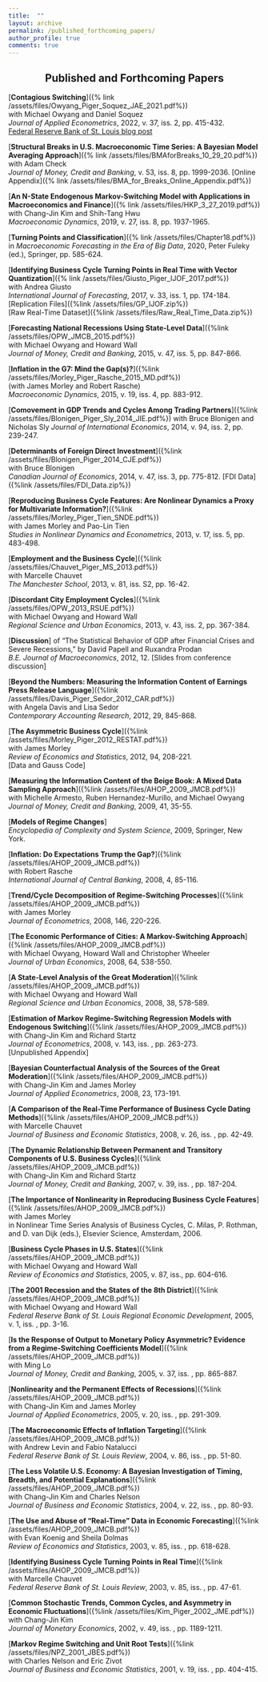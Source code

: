 ```yaml
---
title:  ""
layout: archive
permalink: /published_forthcoming_papers/
author_profile: true
comments: true
---
```

<center>

<h2>Published and Forthcoming Papers</h2>

</center>

[**Contagious Switching**]({% link /assets/files/Owyang_Piger_Soquez_JAE_2021.pdf%}) <br>
with Michael Owyang and Daniel Soquez <br>
*Journal of Applied Econometrics*, 2022, v. 37, iss. 2, pp. 415-432. <br>
[Federal Reserve Bank of St. Louis blog post](https://www.stlouisfed.org/on-the-economy/2019/may/north-american-connectedness-nafta)

[**Structural Breaks in U.S. Macroeconomic Time Series: A Bayesian Model Averaging Approach**]({% link /assets/files/BMAforBreaks_10_29_20.pdf%}) <br>
with Adam Check <br>
*Journal of Money, Credit and Banking*, v. 53, iss. 8, pp. 1999-2036.
[Online Appendix]({% link /assets/files/BMA_for_Breaks_Online_Appendix.pdf%})

[**An N-State Endogenous Markov-Switching Model with Applications in Macroeconomics and Finance**]({% link /assets/files/HKP_3_27_2019.pdf%}) <br>
with Chang-Jin Kim and Shih-Tang Hwu <br>
*Macroeconomic Dynamics*, 2019, v. 27, iss. 8, pp. 1937-1965.

[**Turning Points and Classification**]({% link /assets/files/Chapter18.pdf%}) <br>
in *Macroeconomic Forecasting in the Era of Big Data*, 2020, Peter Fuleky (ed.), Springer, pp. 585-624.

[**Identifying Business Cycle Turning Points in Real Time with Vector Quantization**]({% link /assets/files/Giusto_Piger_IJOF_2017.pdf%}) <br>
with Andrea Giusto <br>
*International Journal of Forecasting*, 2017, v. 33, iss. 1, pp. 174-184.
[Replication Files]({%link /assets/files/GP_IJOF.zip%}) <br>
[Raw Real-Time Dataset]({%link /assets/files/Raw_Real_Time_Data.zip%})

[**Forecasting National Recessions Using State-Level Data**]({%link /assets/files/OPW_JMCB_2015.pdf%}) <br> 
with Michael Owyang and Howard Wall <br>
*Journal of Money, Credit and Banking*, 2015, v. 47, iss. 5, pp. 847-866.

[**Inflation in the G7: Mind the Gap(s)?**]({%link /assets/files/Morley_Piger_Rasche_2015_MD.pdf%}) <br>
(with James Morley and Robert Rasche) <br>
*Macroeconomic Dynamics*, 2015, v. 19, iss. 4, pp. 883-912.

[**Comovement in GDP Trends and Cycles Among Trading Partners**]({%link /assets/files/Blonigen_Piger_Sly_2014_JIE.pdf%})
with Bruce Blonigen and Nicholas Sly
*Journal of International Economics*, 2014, v. 94, iss. 2, pp. 239-247.

[**Determinants of Foreign Direct Investment**]({%link /assets/files/Blonigen_Piger_2014_CJE.pdf%}) <br>
with Bruce Blonigen <br>
*Canadian Journal of Economics*, 2014, v. 47, iss. 3, pp. 775-812.
[FDI Data]({%link /assets/files/FDI_Data.zip%})

[**Reproducing Business Cycle Features: Are Nonlinear Dynamics a Proxy for Multivariate Information?**]({%link /assets/files/Morley_Piger_Tien_SNDE.pdf%}) <br>
with James Morley and Pao-Lin Tien <br>
*Studies in Nonlinear Dynamics and Econometrics*, 2013, v. 17, iss. 5, pp. 483-498.

[**Employment and the Business Cycle**]({%link /assets/files/Chauvet_Piger_MS_2013.pdf%}) <br>
with Marcelle Chauvet <br>
*The Manchester School*, 2013, v. 81, iss. S2, pp. 16-42.

[**Discordant City Employment Cycles**]({%link /assets/files/OPW_2013_RSUE.pdf%}) <br>
with Michael Owyang and Howard Wall <br>
*Regional Science and Urban Economics*, 2013, v. 43, iss. 2, pp. 367-384.

[**Discussion**] of “The Statistical Behavior of GDP after Financial Crises and Severe Recessions,” by David Papell and Ruxandra Prodan <br>
*B.E. Journal of Macroeconomics*, 2012, 12.
[Slides from conference discussion]

[**Beyond the Numbers:  Measuring the Information Content of Earnings Press Release Language**]({%link /assets/files/Davis_Piger_Sedor_2012_CAR.pdf%}) <br> with Angela Davis and Lisa Sedor <br>
*Contemporary Accounting Research*, 2012, 29, 845-868. 

[**The Asymmetric Business Cycle**]({%link /assets/files/Morley_Piger_2012_RESTAT.pdf%}) <br>
with James Morley <br>
*Review of Economics and Statistics*, 2012, 94, 208-221.<br>
[Data and Gauss Code]

[**Measuring the Information Content of the Beige Book: A Mixed Data Sampling Approach**]({%link /assets/files/AHOP_2009_JMCB.pdf%}) <br>
with Michelle Armesto, Ruben Hernandez-Murillo, and Michael Owyang <br>
*Journal of Money, Credit and Banking*, 2009, 41, 35-55.

[**Models of Regime Changes**] <br>
*Encyclopedia of Complexity and System Science*, 2009, Springer, New York.

[**Inflation: Do Expectations Trump the Gap?**]({%link /assets/files/AHOP_2009_JMCB.pdf%}) <br>
with Robert Rasche <br>
*International Journal of Central Banking*, 2008, 4, 85-116.

[**Trend/Cycle Decomposition of Regime-Switching Processes**]({%link /assets/files/AHOP_2009_JMCB.pdf%}) <br>
with James Morley <br>
*Journal of Econometrics*, 2008, 146, 220-226.

[**The Economic Performance of Cities: A Markov-Switching Approach**]({%link /assets/files/AHOP_2009_JMCB.pdf%}) <br>
with Michael Owyang, Howard Wall and Christopher Wheeler <br>
*Journal of Urban Economics*, 2008, 64, 538-550.

[**A State-Level Analysis of the Great Moderation**]({%link /assets/files/AHOP_2009_JMCB.pdf%}) <br>
with Michael Owyang and Howard Wall <br>
*Regional Science and Urban Economics*, 2008, 38, 578-589.

[**Estimation of Markov Regime-Switching Regression Models with Endogenous Switching**]({%link /assets/files/AHOP_2009_JMCB.pdf%}) <br>
with Chang-Jin Kim and Richard Startz <br>
*Journal of Econometrics*, 2008, v. 143, iss. , pp. 263-273. <br>
[Unpublished Appendix]

[**Bayesian Counterfactual Analysis of the Sources of the Great Moderation**]({%link /assets/files/AHOP_2009_JMCB.pdf%}) <br>
with Chang-Jin Kim and James Morley <br>
*Journal of Applied Econometrics*, 2008, 23, 173-191.

[**A Comparison of the Real-Time Performance of Business Cycle Dating Methods**]({%link /assets/files/AHOP_2009_JMCB.pdf%}) <br>
with Marcelle Chauvet <br>
*Journal of Business and Economic Statistics*, 2008, v. 26, iss. , pp. 42-49.

[**The Dynamic Relationship Between Permanent and Transitory Components of U.S. Business Cycles**]({%link /assets/files/AHOP_2009_JMCB.pdf%}) <br>
with Chang-Jin Kim and Richard Startz <br>
*Journal of Money, Credit and Banking*, 2007, v. 39, iss. , pp. 187-204.

[**The Importance of Nonlinearity in Reproducing Business Cycle Features**]({%link /assets/files/AHOP_2009_JMCB.pdf%}) <br>
with James Morley <br>
in Nonlinear Time Series Analysis of Business Cycles, C. Milas, P. Rothman, and D. van Dijk (eds.), Elsevier Science, Amsterdam, 2006. 

[**Business Cycle Phases in U.S. States**]({%link /assets/files/AHOP_2009_JMCB.pdf%}) <br>
with Michael Owyang and Howard Wall <br>
*Review of Economics and Statistics*, 2005, v. 87, iss., pp. 604-616.

[**The 2001 Recession and the States of the 8th District**]({%link /assets/files/AHOP_2009_JMCB.pdf%}) <br>
with Michael Owyang and Howard Wall <br>
*Federal Reserve Bank of St. Louis Regional Economic Development*, 2005, v. 1, iss. , pp. 3-16.

[**Is the Response of Output to Monetary Policy Asymmetric? Evidence from a Regime-Switching Coefficients Model**]({%link /assets/files/AHOP_2009_JMCB.pdf%}) <br>
with Ming Lo <br>
*Journal of Money, Credit and Banking*, 2005, v. 37, iss. , pp. 865-887.

[**Nonlinearity and the Permanent Effects of Recessions**]({%link /assets/files/AHOP_2009_JMCB.pdf%}) <br>
with Chang-Jin Kim and James Morley <br>
*Journal of Applied Econometrics*, 2005, v. 20, iss. , pp. 291-309.

[**The Macroeconomic Effects of Inflation Targeting**]({%link /assets/files/AHOP_2009_JMCB.pdf%}) <br>
with Andrew Levin and Fabio Natalucci <br>
*Federal Reserve Bank of St. Louis Review*, 2004, v. 86, iss. , pp. 51-80.

[**The Less Volatile U.S. Economy:  A Bayesian Investigation of Timing, Breadth, and Potential Explanations**]({%link /assets/files/AHOP_2009_JMCB.pdf%}) <br>
with Chang-Jin Kim and Charles Nelson <br>
*Journal of Business and Economic Statistics*, 2004, v. 22, iss. , pp. 80-93.

[**The Use and Abuse of “Real-Time” Data in Economic Forecasting**]({%link /assets/files/AHOP_2009_JMCB.pdf%}) <br>
with Evan Koenig and Sheila Dolmas <br>
*Review of Economics and Statistics*, 2003, v. 85, iss. , pp. 618-628.

[**Identifying Business Cycle Turning Points in Real Time**]({%link /assets/files/AHOP_2009_JMCB.pdf%}) <br>
with Marcelle Chauvet <br>
*Federal Reserve Bank of St. Louis Review*, 2003, v. 85, iss. , pp. 47-61. 

[**Common Stochastic Trends, Common Cycles, and Asymmetry in Economic Fluctuations**]({%link /assets/files/Kim_Piger_2002_JME.pdf%}) <br>
with Chang-Jin Kim <br>
*Journal of Monetary Economics*, 2002, v. 49, iss. , pp. 1189-1211.

[**Markov Regime Switching and Unit Root Tests**]({%link /assets/files/NPZ_2001_JBES.pdf%}) <br>
with Charles Nelson and Eric Zivot <br>
*Journal of Business and Economic Statistics*, 2001, v. 19, iss. , pp. 404-415.